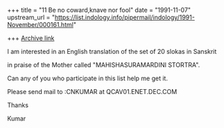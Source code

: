 +++
title = "11 Be no coward,knave nor fool"
date = "1991-11-07"
upstream_url = "https://list.indology.info/pipermail/indology/1991-November/000161.html"

+++
[Archive link](https://list.indology.info/pipermail/indology/1991-November/000161.html)


 I am interested in an English translation of the set of 20 slokas in Sanskrit

in praise of the Mother called "MAHISHASURAMARDINI STORTRA".

Can any of you who participate in this list help me get it.

Please send mail to :CNKUMAR at QCAV01.ENET.DEC.COM

Thanks

Kumar




